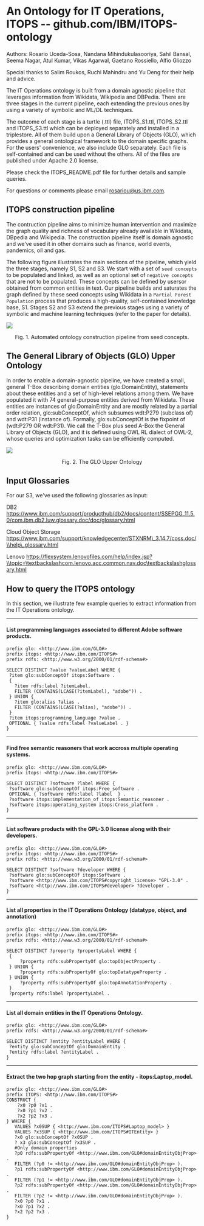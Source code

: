 # An Ontology for IT Operations, ITOPS -- github.com/IBM/ITOPS-ontology
Authors: Rosario Uceda-Sosa, Nandana Mihindukulasooriya, Sahil Bansal, Seema Nagar, Atul Kumar, Vikas Agarwal, Gaetano Rossiello, Alfio Gliozzo 

Special thanks to Salim Roukos, Ruchi Mahindru and Yu Deng for their help and advice. 

The IT Operations ontology is built from a domain agnostic pipeline that leverages information from Wikidata, Wikipedia and DBPedia. There are three stages in the current pipeline, each extending the previous ones by using a variety of symbolic and ML/DL techniques. 

The outcome of each stage is a turtle (.ttl) file, ITOPS_S1.ttl, ITOPS_S2.ttl and ITOPS_S3.ttl which can be deployed separately and installed in a triplestore. All of them build upon a General Library of Objects (GLO), which
provides a general ontological framework to the domain specific graphs. For the users' convenience, we also include GLO separately. Each file is self-contained and can be used without the others. All of the files are published under Apache 2.0 license. 

Please check the ITOPS_README.pdf file for further details and sample queries. 

For questions or comments please email [rosariou@us.ibm.com](mailto:rosariou@us.ibm.com).

## ITOPS construction pipeline
The contruction pipeline aims to minimize human intervention and maximize the graph quality and richness of vocabulary already available in Wikidata, DBpedia and Wikipedia. The construction pipeline itself is domain agnostic and we’ve used it in other domains such as finance, world events, pandemics, oil and gas.

The following figure illustrates the main sections of the pipeline, which yield the three stages,  namely  S1,  S2  and  S3.  We start with a set of `seed concepts` to be populated and linked, as well as an optional set of `negative concepts` that are not to be populated. These concepts can be defined by usersor obtained from common entities in text. Our pipeline builds and saturates the graph defined by these seed concepts using Wikidata in a `Partial Forest Population` process that  produces a high-quality, self-contained knowledge base, S1. Stages S2 and S3 extend the previous stages using a variety of symbolic and machine learning techniques (refer to the paper for details). 

![](images/ITOPSPipeline.jpg)
<p align="center"> Fig. 1. Automated ontology construction pipeline from seed concepts. </p>

## The General Library of Objects (GLO) Upper Ontology
In order to enable a domain-agnostic pipeline, we have created a small, general T-Box describing domain entities (glo:DomainEntity), statements about these entities and a set of high-level relations among them. We have populated it with 74 general-purpose entities derived from Wikidata. These entities are instances of glo:DomainEntity and are mostly related by a partial order relation, glo:subConceptOf, which subsumes wdt:P279 (subclass of) and wdt:P31 (instance of). Formally, glo:subConceptOf is the fixpoint of (wdt:P279 OR wdt:P31). We call the T-Box plus seed A-Box the General Library of Objects (GLO), and it is defined using OWL RL dialect of OWL-2, whose queries and optimization tasks can be efficiently computed.

![](images/GL0_UpperOntology.jpg)
<p align="center"> Fig. 2. The GLO Upper Ontology </p>


## Input Glossaries

For our S3, we've used the following glossaries as input: 

DB2 https://www.ibm.com/support/producthub/db2/docs/content/SSEPGG_11.5.0/com.ibm.db2.luw.glossary.doc/doc/glossary.html

Cloud Object Storage https://www.ibm.com/support/knowledgecenter/STXNRM\_3.14.7/coss.doc/\\help\_glossary.html

Lenovo https://flexsystem.lenovofiles.com/help/index.jsp?\\topic=\textbackslashcom.lenovo.acc.common.nav.doc\textbackslashglossary.html

## How to query the ITOPS ontology

In this section, we illustrate few example queries to extract information from the IT Operations ontology. 

---
#### List programming languages associated to different Adobe software products.

```sparql
prefix glo: <http://www.ibm.com/GLO#>
prefix itops: <http://www.ibm.com/ITOPS#>
prefix rdfs: <http://www.w3.org/2000/01/rdf-schema#>

SELECT DISTINCT ?value ?valueLabel WHERE {
 ?item glo:subConceptOf itops:Software .
 { 
   ?item rdfs:label ?itemLabel.
   FILTER (CONTAINS(LCASE(?itemLabel), "adobe")) .
 } UNION {
   ?item glo:alias ?alias .
   FILTER (CONTAINS(LCASE(?alias), "adobe")) .
 }
 ?item itops:programming_language ?value .
 OPTIONAL { ?value rdfs:label ?valueLabel . }
}
```
---
#### Find free semantic reasoners that work accross multiple operating systems. 

```sparql
prefix glo: <http://www.ibm.com/GLO#>
prefix itops: <http://www.ibm.com/ITOPS#>

SELECT DISTINCT ?software ?label WHERE {
 ?software glo:subConceptOf itops:Free_software .
 OPTIONAL { ?software rdfs:label ?label  } .
 ?software itops:implementation_of itops:Semantic_reasoner .
 ?software itops:operating_system itops:Cross_platform .
}
```
---
#### List software products with the GPL-3.0 license along with their developers. 

```sparql
prefix glo: <http://www.ibm.com/GLO#>
prefix itops: <http://www.ibm.com/ITOPS#>
prefix rdfs: <http://www.w3.org/2000/01/rdf-schema#>

SELECT DISTINCT ?software ?developer WHERE {
 ?software glo:subConceptOf itops:Software .
 ?software <http://www.ibm.com/ITOPS#copyright_license> "GPL-3.0" .
 ?software <http://www.ibm.com/ITOPS#developer> ?developer .
}
```
---
#### List all properties in the IT Operations Ontology (datatype, object, and annotation)
```sparql
prefix glo: <http://www.ibm.com/GLO#>
prefix itops: <http://www.ibm.com/ITOPS#>
prefix rdfs: <http://www.w3.org/2000/01/rdf-schema#>

SELECT DISTINCT ?property ?propertyLabel WHERE {
 {
     ?property rdfs:subPropertyOf glo:topObjectProperty .
 } UNION {
     ?property rdfs:subPropertyOf glo:topDatatypeProperty .
 } UNION {
     ?property rdfs:subPropertyOf glo:topAnnotationProperty .
 }
 ?property rdfs:label ?propertyLabel .
```
---
#### List all domain entities in the IT Operations Ontology.
```sparql
prefix glo: <http://www.ibm.com/GLO#>
prefix rdfs: <http://www.w3.org/2000/01/rdf-schema#>

SELECT DISTINCT ?entity ?entityLabel WHERE {
 ?entity glo:subConceptOf glo:DomainEntity .
 ?entity rdfs:label ?entityLabel .
} 
```
---
#### Extract the two hop graph starting from the entity - itops:Laptop_model.
```sparql
prefix glo: <http://www.ibm.com/GLO#>
prefix ITOPS: <http://www.ibm.com/ITOPS#>
CONSTRUCT {
    ?x0 ?p0 ?x1 .
    ?x0 ?p1 ?x2 .
    ?x2 ?p2 ?x3 .
} WHERE {
   VALUES ?x0SUP { <http://www.ibm.com/ITOPS#Laptop_model> }
   VALUES ?x3SUP { <http://www.ibm.com/ITOPS#ITEntity> }
   ?x0 glo:subConceptOf ?x0SUP .
   ? x3 glo:subConceptOf ?x3SUP .
   #Only domain properties
   ?p0 rdfs:subPropertyOf <http://www.ibm.com/GLO#domainEntityObjProp> .
   FILTER (?p0 != <http://www.ibm.com/GLO#domainEntityObjProp> ).
   ?p1 rdfs:subPropertyOf <http://www.ibm.com/GLO#domainEntityObjProp> .
   FILTER (?p1 != <http://www.ibm.com/GLO#domainEntityObjProp> ).
   ?p2 rdfs:subPropertyOf <http://www.ibm.com/GLO#domainEntityObjProp> .
   FILTER (?p2 != <http://www.ibm.com/GLO#domainEntityObjProp> ).
   ?x0 ?p0 ?x1 .
   ?x0 ?p1 ?x2 .
   ?x2 ?p2 ?x3 .
}
```



